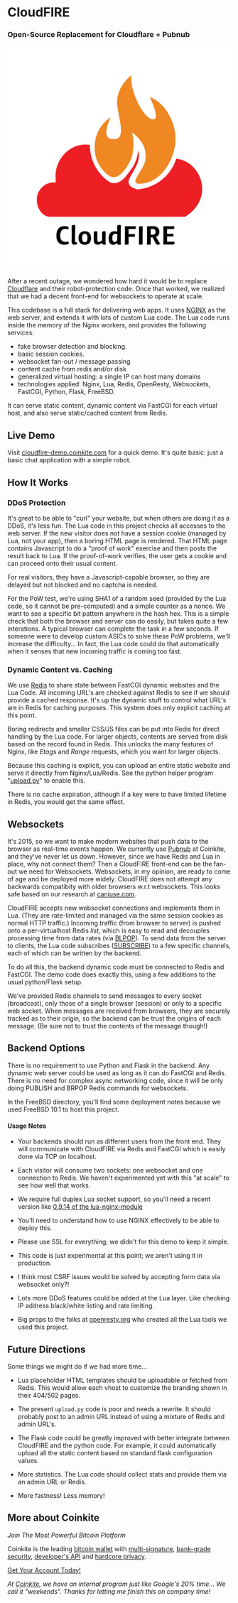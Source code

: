 # CloudFIRE

### Open-Source Replacement for Cloudflare + Pubnub

![CloudFIRE Logo](img/cloudfire.png "CloudFIRE")

After a recent outage, we wondered how hard it would be to replace
[Cloudflare](https://cloudflare) and their robot-protection code.
Once that worked, we realized that we had a decent front-end for websockets 
to operate at scale.

This codebase is a full stack for delivering web apps. It uses [NGINX](http://nginx.org/)
as the web server, and extends it with lots of custom Lua code. The Lua code
runs inside the memory of the Nginx workers, and provides the following services:

- fake browser detection and blocking.
- basic session cookies.
- websocket fan-out / message passing
- content cache from redis and/or disk
- generalized virtual hosting: a single IP can host many domains
- technologies applied: Nginx, Lua, Redis, OpenResty, Websockets, FastCGI, Python, Flask, FreeBSD.

It can serve static content, dynamic content via FastCGI
for each virtual host, and also serve static/cached content from Redis.

## Live Demo

Visit [cloudfire-demo.coinkite.com](http://cloudfire-demo.coinkite.com) for a quick
demo. It's quite basic: just a basic chat application with a simple robot.

## How It Works

### DDoS Protection

It's great to be able to "curl" your website, but when others are doing it
as a DDoS, it's less fun. The Lua code in this project checks all accesses
to the web server. If the new visitor does not have a session cookie
(managed by Lua, not your app), then a boring HTML page is rendered. That HTML
page contains Javascript to do a "proof of work" exercise and then posts the
result back to Lua. If the proof-of-work verifies, the user gets a cookie and
can proceed onto their usual content.

For real visitors, they have a Javascript-capable browser, so they are delayed
but not blocked and no captcha is needed.

For the PoW test, we're using SHA1 of a random seed (provided by the Lua code, so
it cannot be pre-computed) and a simple counter as a nonce. We want to see a
specific bit pattern anywhere in the hash hex. This is a simple check that both
the browser and server can do easily, but takes quite a few interations.  A typical
browser can complete the task in a few seconds. If someone were to develop custom
ASICs to solve these PoW problems, we'll increase the difficulty...  In fact, the
Lua code could do that automatically when it senses that new incoming traffic is
coming too fast.

### Dynamic Content vs. Caching

We use [Redis](http://redis.io/) to share state between FastCGI dynamic websites
and the Lua Code. All incoming URL's are checked against Redis to see if we should
provide a cached response. It's up the dynamic stuff to control what URL's are
in Redis for caching purposes. This system does only explicit caching at this point.

Boring redirects and smaller CSS/JS files can be put into Redis for
direct handling by the Lua code. For larger objects, contents are
served from disk based on the record found in Redis. This unlocks
the many features of Nginx, like *Etags* and *Range* requests, which
you want for larger objects.

Because this caching is explicit, you can upload an entire static website and
serve it directly from Nginx/Lua/Redis. See the python
helper program "[upload.py](python/upload.py)" to enable this.

There is no cache expiration, although if a key were to have limited
lifetime in Redis, you would get the same effect.

## Websockets

It's 2015, so we want to make modern websites that push data to the browser
as real-time events happen. We currently use [Pubnub](http://www.pubnub.com/)
at Coinkite, and they've never let us down. However, since we have Redis and Lua
in place, why not connect them? Then a CloudFIRE front-end can be the fan-out we
need for Websockets. Websockets, in my opinion, are ready to come of
age and be deployed more widely. CloudFIRE does not attempt any backwards compatibity
with older browsers w.r.t websockets. This looks safe based on our
research at [caniuse.com](http://caniuse.com/#search=websockets).

CloudFIRE accepts new websocket connections and implements them in Lua. (They are
rate-limited and managed via the same session cookies as normal HTTP traffic.)
Incoming traffic (from browser to server) is pushed onto a per-virtualhost
Redis *list*, which is easy to read
and decouples processing time from data rates (via [BLPOP](http://redis.io/commands/blpop)).
To send data from the server to
clients, the Lua code subscribes ([SUBSCRIBE](http://redis.io/commands/subscribe))
to a few specific channels, each of which can be written by the backend.

To do all this, the backend dynamic code must be connected to Redis and FastCGI.
The demo code does exactly this, using a few additions to the usual python/Flask setup.

We've provided Redis channels to send messages to every socket (broadcast),
only those of a single browser (session) or only to a specific web socket. When messages
are received from browsers, they are securely tracked as to their origin, so the
backend can be trust the origins of each message. (Be sure not to trust the contents
of the message though!)

## Backend Options

There is no requirement to use Python and Flask in the backend. Any
dynamic web server could be used as long as it can do FastCGI and
Redis. There is no need for complex async networking code, since
it will be only doing PUBLISH and BRPOP Redis commands for websockets.

In the FreeBSD directory, you'll find some deployment notes because
we used FreeBSD 10.1 to host this project.


#### Usage Notes

- Your backends should run as different users from the front end. They will communicate
  with CloudFIRE via Redis and FastCGI which is easily done via TCP on localhost.

- Each visitor will consume two sockets: one websocket and one connection to Redis.
  We haven't experimented yet with this "at scale" to see how well that works. 

- We require full duplex Lua socket support, so you'll need a recent version
  like [0.9.14 of the lua-nginx-module](https://github.com/openresty/lua-nginx-module/releases/tag/v0.9.14)

- You'll need to understand how to use NGINX effectively to be able to deploy this.

- Please use SSL for everything; we didn't for this demo to keep it simple.

- This code is just experimental at this point; we aren't using it in production.

- I think most CSRF issues would be solved by accepting form data via websocket only?!

- Lots more DDoS features could be added at the Lua layer. Like checking IP address
  black/white listing and rate limiting.

- Big props to the folks at [openresty.org](http://openresty.org/) who created all
  the Lua tools we used this project.

## Future Directions

Some things we might do if we had more time...

- Lua placeholder HTML templates should be uploadable or fetched from Redis.
  This would allow each vhost to customize the branding shown in their 404/502 pages.

- The present `upload.py` code is poor and needs a rewrite. It should probably post to
  an admin URL instead of using a mixture of Redis and admin URL's.

- The Flask code could be greatly improved with better integrate between CloudFIRE and
  the python code. For example, it could automatically upload all the static content
  based on standard flask configuration values.

- More statistics. The Lua code should collect stats and provide them via an admin URL
  or Redis.

- More fastness! Less memory!


## More about Coinkite

_Join The Most Powerful Bitcoin Platform_

Coinkite is the leading [bitcoin wallet](https://coinkite.com/faq/features) with
[multi-signature](https://coinkite.com/faq/multisig),
[bank-grade security](https://coinkite.com/faq/security),
[developer's API](https://coinkite.com/faq/developers) and [hardcore privacy](https://coinkite.com/privacy).

[Get Your Account Today!](https://coinkite.com/)



_At [Coinkite](https://coinkite.com), we have an internal program just like
Google's 20% time... We call it "weekends". Thanks for letting me finish this
on company time!_

